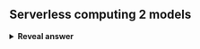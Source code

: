 ## Serverless computing 2 models
<details>
<summary><b>Reveal answer</b></summary>
Backend-as-a-Service (BaaS) -- cloud provider gives access to services such as authentication or DB storage<br><br>Function-as-a-Service (FaaS) -- Cloud provider runs custom code in response to requests or events
</details>
